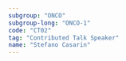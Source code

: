 ```yaml
---
subgroup: "ONCO"
subgroup-long: "ONCO-1"
code: "CT02"
tag: "Contributed Talk Speaker"
name: "Stefano Casarin"
---
```

